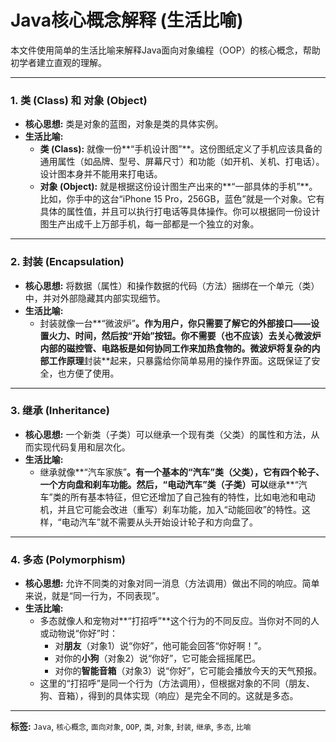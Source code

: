 # Java核心概念解释 (生活比喻)

本文件使用简单的生活比喻来解释Java面向对象编程（OOP）的核心概念，帮助初学者建立直观的理解。

---

### 1. 类 (Class) 和 对象 (Object)

- **核心思想:** 类是对象的蓝图，对象是类的具体实例。
- **生活比喻:**
  - **类 (Class):** 就像一份**“手机设计图”**。这份图纸定义了手机应该具备的通用属性（如品牌、型号、屏幕尺寸）和功能（如开机、关机、打电话）。设计图本身并不能用来打电话。
  - **对象 (Object):** 就是根据这份设计图生产出来的**“一部具体的手机”**。比如，你手中的这台“iPhone 15 Pro，256GB，蓝色”就是一个对象。它有具体的属性值，并且可以执行打电话等具体操作。你可以根据同一份设计图生产出成千上万部手机，每一部都是一个独立的对象。

---

### 2. 封装 (Encapsulation)

- **核心思想:** 将数据（属性）和操作数据的代码（方法）捆绑在一个单元（类）中，并对外部隐藏其内部实现细节。
- **生活比喻:**
  - 封装就像一台**“微波炉”**。作为用户，你只需要了解它的外部接口——设置火力、时间，然后按“开始”按钮。你不需要（也不应该）去关心微波炉内部的磁控管、电路板是如何协同工作来加热食物的。微波炉将复杂的内部工作原理**封装**起来，只暴露给你简单易用的操作界面。这既保证了安全，也方便了使用。

---

### 3. 继承 (Inheritance)

- **核心思想:** 一个新类（子类）可以继承一个现有类（父类）的属性和方法，从而实现代码复用和层次化。
- **生活比喻:**
  - 继承就像**“汽车家族”**。有一个基本的“汽车”类（父类），它有四个轮子、一个方向盘和刹车功能。然后，“电动汽车”类（子类）可以**继承**“汽车”类的所有基本特征，但它还增加了自己独有的特性，比如电池和电动机，并且它可能会改进（重写）刹车功能，加入“动能回收”的特性。这样，“电动汽车”就不需要从头开始设计轮子和方向盘了。

---

### 4. 多态 (Polymorphism)

- **核心思想:** 允许不同类的对象对同一消息（方法调用）做出不同的响应。简单来说，就是“同一行为，不同表现”。
- **生活比喻:**
  - 多态就像人和宠物对**“打招呼”**这个行为的不同反应。当你对不同的人或动物说“你好”时：
    - 对**朋友**（对象1）说“你好”，他可能会回答“你好啊！”。
    - 对你的**小狗**（对象2）说“你好”，它可能会摇摇尾巴。
    - 对你的**智能音箱**（对象3）说“你好”，它可能会播放今天的天气预报。
  - 这里的“打招呼”是同一个行为（方法调用），但根据对象的不同（朋友、狗、音箱），得到的具体实现（响应）是完全不同的。这就是多态。

---

**标签:** `Java`, `核心概念`, `面向对象`, `OOP`, `类`, `对象`, `封装`, `继承`, `多态`, `比喻` 